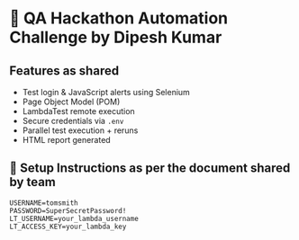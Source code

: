 # 🚀 QA Hackathon Automation Challenge by Dipesh Kumar

## Features as shared
- Test login & JavaScript alerts using Selenium
- Page Object Model (POM)
- LambdaTest remote execution
- Secure credentials via `.env`
- Parallel test execution + reruns
- HTML report generated

## 🔧 Setup Instructions as per the document shared by team


   ```env
   USERNAME=tomsmith
   PASSWORD=SuperSecretPassword!
   LT_USERNAME=your_lambda_username
   LT_ACCESS_KEY=your_lambda_key
